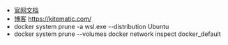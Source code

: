 + [官网文档](https://docs.docker.com/docker-for-windows/install-windows-home/)
+ [博客](https://www.cntofu.com/book/139/image/dockerfile/healthcheck.md)
https://kitematic.com/
+ docker system prune -a
wsl.exe --distribution Ubuntu
+ docker system prune --volumes
docker network inspect docker_default